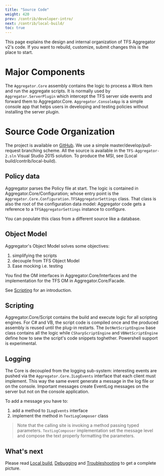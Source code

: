 ```yaml
---
title: "Source Code"
weight: 420
prev: /contrib/developer-intro/
next: /contrib/local-build/
toc: true
---
```

This page explains the design and internal organization of TFS Aggregator v2's code.
If you want to rebuild, customize, submit changes this is the place to start.



# Major Components

The `Aggregator.Core` assembly contains the logic to process a Work Item and run the aggregate scripts.
It is normally used by `Aggregator.ServerPlugin` which intercept the TFS server side events and forward them to Aggregator.Core.
`Aggregator.ConsoleApp` is a simple console app that helps users in developing and testing policies without installing the server plugin.



# Source Code Organization

The project is available on [GitHub](https://github.com/tfsaggregator/tfsaggregator).
We use a simple master/develop/pull-request branching scheme.
All the source is available in the `TFS-Aggregator-2.sln` Visual Studio 2015 solution.
To produce the MSI, see [Local build/contrib/local-build).


## Policy data

Aggregator parses the Policy file at start. The logic is contained in Aggregator.Core/Configuration;
whose entry point is the `Aggregator.Core.Configuration.TFSAggregatorSettings` class.
That class is also the root of the configuration data model: Aggregator code gets a reference to a `TFSAggregatorSettings` instance to configure.

You can populate this class from a different source like a database.


## Object Model

Aggregator's Object Model solves some objectives:
 1. simplifying the scripts
 2. decouple from TFS Object Model
 3. Ease mocking i.e. testing

You find the OM interfaces in Aggregator.Core/Interfaces and the implementation for the TFS OM in Aggregator.Core/Facade.

See [Scripting](/using/scripting) for an introduction.


## Scripting

Aggregator.Core/Script contains the build and execute logic for all scripting engines.
For C# and VB, the script code is compiled once and the produced assembly is reused until the plug-in restarts.
The `DotNetScriptEngine` base class contains all the logic while `CSharpScriptEngine` and `VBNetScriptEngine` define how to sew the script's code snippets toghether.
Powershell support is experimental.


## Logging

The Core is decoupled from the logging sub-system: interesting events are pushed via the `Aggregator.Core.ILogEvents` interface that each client must implement.
This way the same event generate a message in the log file or on the console. Important messages create EventLog messages on the server but not on the console application.

To add a message you have to:
 1. add a method to `ILogEvents` interface
 2. implement the method in `TextLogComposer` class

> Note that the calling site is invoking a method passing typed parameters.
> `TextLogComposer` implementation set the message level and compose the text properly formatting the parameters.


## What's next

Please read [Local build](/contrib/local-build), [Debugging](/contrib/debugging) and [Troubleshooting](/admin/troubleshooting) to get a complete picture.